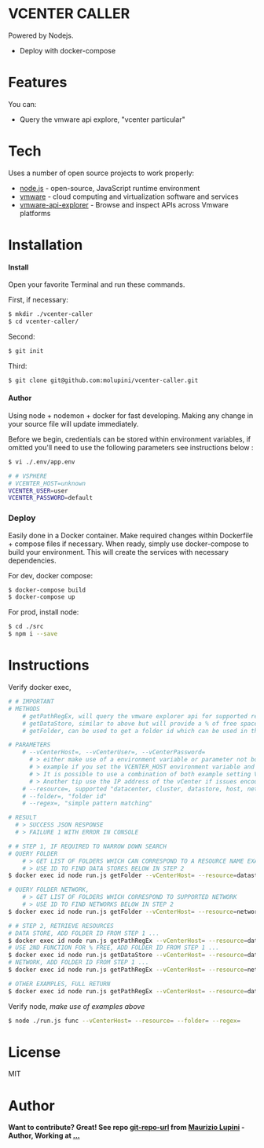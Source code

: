 # VCENTER CALLER

Powered by Nodejs.

  - Deploy with docker-compose

# Features

You can:
  - Query the vmware api explore, "vcenter particular"

# Tech

Uses a number of open source projects to work properly:

* [node.js] - open-source, JavaScript runtime environment 
* [vmware] - cloud computing and virtualization software and services
* [vmware-api-explorer] - Browse and inspect APIs across Vmware platforms

# Installation

#### Install

Open your favorite Terminal and run these commands.

First, if necessary:
```sh
$ mkdir ./vcenter-caller
$ cd vcenter-caller/
```
Second:
```sh
$ git init
```
Third:
```sh
$ git clone git@github.com:molupini/vcenter-caller.git
```

#### Author

Using node + nodemon + docker for fast developing. Making any change in your source file will update immediately.

Before we begin, credentials can be stored within environment variables, if omitted you'll need to use the following parameters see instructions below :
```sh
$ vi ./.env/app.env

# # VSPHERE 
# VCENTER_HOST=unknown
VCENTER_USER=user
VCENTER_PASSWORD=default
```

### Deploy

Easily done in a Docker container.
Make required changes within Dockerfile + compose files if necessary. When ready, simply use docker-compose to build your environment.
This will create the services with necessary dependencies.

For dev, docker compose:
```sh
$ docker-compose build
$ docker-compose up
```

For prod, install node:
```sh
$ cd ./src
$ npm i --save
```

# Instructions

Verify docker exec,

```sh
# # IMPORTANT 
# METHODS 
    # getPathRegEx, will query the vmware explorer api for supported resources. Folder can be provided or Regex to filter return "simple pattern supported only"
    # getDataStore, similar to above but will provide a % of free space
    # getFolder, can be used to get a folder id which can be used in the above methods 

# PARAMETERS
    # --vCenterHost=, --vCenterUser=, --vCenterPassword= 
      # > either make use of a environment variable or parameter not both,
      # > example if you set the VCENTER_HOST environment variable and vCenterHost parameter the env will take effect. 
      # > It is possible to use a combination of both example setting VCENTER_USER and VCENTER_PASSWORD and making use of the vCenterHost parameter to establish connection. 
      # > Another tip use the IP address of the vCenter if issues encountered with fqdn"
    # --resource=, supported "datacenter, cluster, datastore, host, network"
    # --folder=, "folder id"
    # --regex=, "simple pattern matching"

# RESULT
  # > SUCCESS JSON RESPONSE 
  # > FAILURE 1 WITH ERROR IN CONSOLE

# # STEP 1, IF REQUIRED TO NARROW DOWN SEARCH 
# QUERY FOLDER 
    # > GET LIST OF FOLDERS WHICH CAN CORRESPOND TO A RESOURCE NAME EXAMPLE THE SUPPORTED CLUSTER
    # > USE ID TO FIND DATA STORES BELOW IN STEP 2
$ docker exec id node run.js getFolder --vCenterHost= --resource=datastore --folder= --regex=

# QUERY FOLDER NETWORK,
    # > GET LIST OF FOLDERS WHICH CORRESPOND TO SUPPORTED NETWORK
    # > USE ID TO FIND NETWORKS BELOW IN STEP 2
$ docker exec id node run.js getFolder --vCenterHost= --resource=network --folder= --regex=

# # STEP 2, RETRIEVE RESOURCES
# DATA STORE, ADD FOLDER ID FROM STEP 1 ...
$ docker exec id node run.js getPathRegEx --vCenterHost= --resource=datastore --folder=... --regex=
# USE 2ND FUNCTION FOR % FREE, ADD FOLDER ID FROM STEP 1 ...
$ docker exec id node run.js getDataStore --vCenterHost= --resource=datastore --folder=... --regex=
# NETWORK, ADD FOLDER ID FROM STEP 1 ...
$ docker exec id node run.js getPathRegEx --vCenterHost= --resource=network --folder=... --regex=

# OTHER EXAMPLES, FULL RETURN 
$ docker exec id node run.js getPathRegEx --vCenterHost= --resource=datacenter --folder= --regex=
```

Verify node,
*make use of examples above*
```sh
$ node ./run.js func --vCenterHost= --resource= --folder= --regex=
```

# License

MIT

# Author
**Want to contribute? Great! See repo [git-repo-url] from [Maurizio Lupini][mo]    -Author, Working at [...][linkIn]**


   [mo]: <https://github.com/molupini>
   [linkIn]: <https://za.linkedin.com/in/mauriziolupini>
   [git-repo-url]: <https://github.com/molupini/vcenter-caller>
   [node.js]: <http://nodejs.org>
   [vmware]: <https://www.vmware.com/>
   [vmware-api-explorer]: <https://code.vmware.com/apis/>
